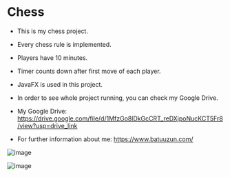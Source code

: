 # Chess

* This is my chess project.

* Every chess rule is implemented.

* Players have 10 minutes.

* Timer counts down after first move of each player.

* JavaFX is used in this project.

* In order to see whole project running, you can check my Google Drive.

* My Google Drive: https://drive.google.com/file/d/1MfzGo8lDkGcCRT_reDXjpoNucKCT5Fr8/view?usp=drive_link

* For further information about me: https://www.batuuzun.com/

![image](https://github.com/BatuUzun/Chess/assets/103521291/6a7b172e-e96f-4b70-b2b7-d24cdab361cb)

![image](https://github.com/BatuUzun/Chess/assets/103521291/6684c673-cbb7-466d-a22c-c2b95afc9208)

